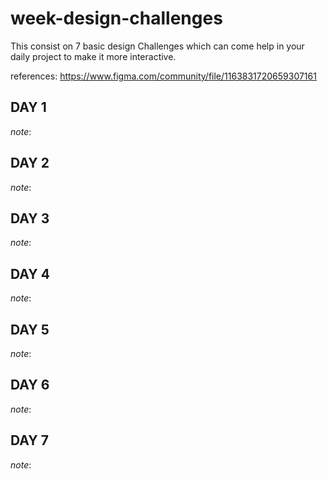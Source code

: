 # week-design-challenges
This consist on 7 basic design Challenges which can come help in your daily project to make it more interactive. 

references: https://www.figma.com/community/file/1163831720659307161


## DAY 1

*note*: 

## DAY 2

*note*: 

## DAY 3

*note*: 

## DAY 4

*note*: 

## DAY 5

*note*: 

## DAY 6

*note*: 

## DAY 7

*note*: 
